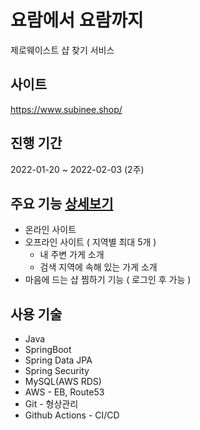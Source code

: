 # 요람에서 요람까지
제로웨이스트 샵 찾기 서비스

## 사이트
https://www.subinee.shop/

## 진행 기간
2022-01-20 ~ 2022-02-03 (2주)

## 주요 기능 <a href="https://github.com/suubinkim/cradleTocradle_back/wiki/%EC%A3%BC%EC%9A%94-%EA%B8%B0%EB%8A%A5">상세보기</a>
- 온라인 사이트 
- 오프라인 사이트 ( 지역별 최대 5개 )
  - 내 주변 가게 소개
  - 검색 지역에 속해 있는 가게 소개
- 마음에 드는 샵 찜하기 기능 ( 로그인 후 가능 )

## 사용 기술
- Java
- SpringBoot
- Spring Data JPA
- Spring Security
- MySQL(AWS RDS)
- AWS - EB, Route53
- Git - 형상관리
- Github Actions - CI/CD
